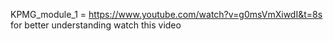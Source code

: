 
KPMG_module_1 = https://www.youtube.com/watch?v=g0msVmXiwdI&t=8s
for better understanding  watch this video
